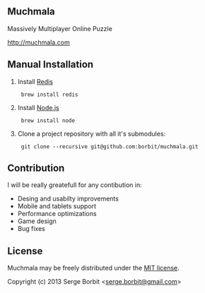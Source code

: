 Muchmala
--------

Massively Multiplayer Online Puzzle

http://muchmala.com

Manual Installation
-------------------

1. Install [Redis](http://redis.io/)  

        brew install redis
    
2. Install [Node.js](http://nodejs.org/)

        brew install node

3. Clone a project repository with all it's submodules: 

        git clone --recursive git@github.com:borbit/muchmala.git
        
Contribution
------------

I will be really greatefull for any contibution in:

* Desing and usabilty improvements
* Mobile and tablets support
* Performance optimizations
* Game design
* Bug fixes

License
-------

Muchmala may be freely distributed under the [MIT license](http://en.wikipedia.org/wiki/MIT_License#License_terms).

Copyright (c) 2013 Serge Borbit &lt;serge.borbit@gmail.com&gt;
